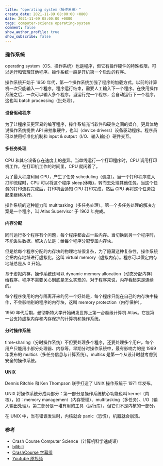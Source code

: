 ```yaml
---
title: "operating system（操作系统）"
create_date: 2021-11-09 08:00:00 +0800
date: 2021-11-09 08:00:00 +0800
tags: computer-science operating-system
comment: false
show_author_profile: true
show_subscribe: false
---
```


### 操作系统

operating system（OS、操作系统）也是程序，但它有操作硬件的特殊权限，可以运行和管理其他程序。操作系统一般是开机第一个启动的程序。

操作系统开始于 1950 年代，第一个操作系统加强了程序的加载方式。以前的计算机一次只能输入一个程序，程序运行结束，需要人工输入下一个程序。在使用操作系统之后，一次可以输入多个程序，当运行完一个程序，会自动运行下一个程序。这也叫 batch processing（批处理）。

#### 设备驱动程序

为了让程序员更容易的编写程序，操作系统充当软件和硬件之间的媒介。更具体地说操作系统提供 API 来抽象硬件，也叫（device drivers）设备驱动程序。程序员可以使用标准化机制和 input & output（I/O、输入输出）硬件交互。

#### 多任务处理

CPU 和其它设备存在速度上的差异。当单线运行一个打印程序时，CPU 调用打印机工作，在打印机工作的时间里，CPU 就闲着了。

为了最大程度利用 CPU，产生了任务 scheduling（调度）。当一个打印程序进入打印流程时，CPU 可以将这个程序 sleep(休眠)，转而去处理其他任务。当这个任务的打印流程完成后，打印机会通知 CPU 打印完成，然后 CPU 再将这个任务拉起来继续执行。

操作系统的这种能力叫 multitasking（多任务处理）。第一个多任务处理的解决方案是一个程序，叫 Atlas Supervisor 于 1962 年完成。

#### 内存分配

同时运行多个程序有个问题，每个程序都会占一些内存。当切换到另一个程序时，不能丢失数据。解决方法是：给每个程序分配专属内存块。

但是给每个程序分配的内存块的物理地址很复杂，为了隐藏这种复杂性，操作系统会把内存地址进行虚拟化，这叫 virtual memory（虚拟内存）。程序可以假定内存地址总是从 0 开始。

基于虚拟内存，操作系统还可以 dynamic memory allocation（动态分配内存）给程序。程序不需要关心到底是怎么实现的，对于程序来说，内存看起来是连续的。

每个程序使用的内存隔离开来的另一个好处是，每个程序只能在自己的内存块中操作，不会影响别的程序的内存块，这叫 memory protection（内存保护）。

1950 年代后期，曼彻斯特大学开始研发世界上第一台超级计算机 Atlas。它是第一台支持虚拟内存和内存保护的计算机和操作系统。

#### 分时操作系统

time-sharing（分时操作系统）不但要处理多个程序，还要处理多个用户。每个用户只能用小部分处理器、内存等。早期分时操作系统中，最有影响力的是 1969 年发布的 multics（多任务信息与计算系统）。multics 是第一个从设计时就考虑到安全的操作系统。

#### UNIX

Dennis Ritchie 和 Ken Thompson 联手打造了 UNIX 操作系统于 1971 年发布。

UNIX 将操作系统分成两部分：第一部分是操作系统核心功能也叫 kernel（内核），如：memory management（内存管理）、multitasking（多任务）、I/O（输入输出处理）。第二部分是一堆有用的工具（运行库），但它们不是内核的一部分。

在 UNIX 中，当有错误发生时，内核就会 panic（恐慌），机器就会崩溃。

### 参考

- Crash Course Computer Science（计算机科学速成课）
- [bilibili](https://www.bilibili.com/video/BV1EW411u7th)
- [CrashCourse 字幕组](https://github.com/1c7/crash-course-computer-science-chinese)
- [Youtube 原视频](https://www.youtube.com/playlist?list=PL8dPuuaLjXtNlUrzyH5r6jN9ulI)